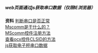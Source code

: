##### web页面通过js获取串口数据（仅限IE浏览器）
**资料**
[判断串口是否正常](https://jingyan.baidu.com/article/7f41ecec0bad3e593d095cb3.html) <br /> 
[Mscomm是干什么的？](https://baike.baidu.com/item/mscomm/3252525?fr=aladdin) <br /> 
[MScomm控件注册方法](https://jingyan.baidu.com/article/375c8e19a2953b25f2a22986.html) <br /> 
[查看ocx控件CLSID的方法](https://blog.csdn.net/u012247462/article/details/42461285) <br /> 
[js获取电子秤串口数据](https://blog.csdn.net/nihao87224/article/details/46365673) <br /> 
[<script>标签的for属性和event属性](https://www.cnblogs.com/yuteng/articles/1836474.html)

>串口模拟器见文件“VSPD”
串口调试助手见文件“sscom32”

>串口返回数据是ascll  标准的数据位为 7位（0-128），扩展数据位 8位（0-256）

**注意：1、当串口返回数据包含 中文或其他字符时，“数据位” 改为8 ；** <br /> 
**2、当出现已经注册mscomm32.ocx 仍然提示无法创建对象时，在注册表搜索‘648A5600-2C6E-101B-82B6-000000000014’全部删除，直到搜索不到**